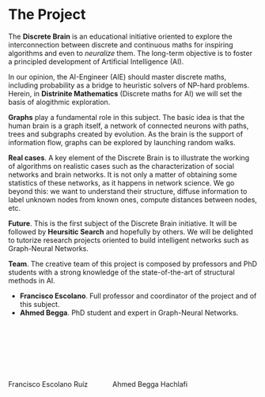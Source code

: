 # The Project
The **Discrete Brain** is an educational initiative oriented to explore the interconnection between discrete and continuous maths for inspiring algorithms and even to *neuralize* them. The long-term objective is to foster a principled development of Artificial Intelligence (AI). 

In our opinion, the AI-Engineer (AIE) should master discrete maths, including probability as a bridge to heuristic solvers of NP-hard problems. Herein, in **Distrinite Mathematics** (Discrete maths for AI) we will set the basis of alogithmic exploration. 

**Graphs** play a fundamental role in this subject. The basic idea is that the human brain is a graph itself, a network of connected neurons with paths, trees and subgraphs created by evolution. As the brain is the support of information flow, graphs can be explored by launching random walks. 

**Real cases**. A key element of the Discrete Brain is to illustrate the working of algorithms on realistic cases such as the characterization of social networks and brain networks. It is not only a matter of obtaining some statistics of these networks, as it happens in network science. We go beyond this: we want to understand their structure, diffuse information to label unknown nodes from known ones, compute distances between nodes, etc. 

**Future**. This is the first subject of the Discrete Brain initiative. It will be followed by **Heursitic Search** and hopefully by others. We will be delighted to tutorize research projects oriented to build intelligent networks such as Graph-Neural Networks. 

**Team**. The creative team of this project is composed by professors and PhD students with a strong knowledge of the state-of-the-art of structural methods in AI. 

- **Francisco Escolano**. Full professor and coordinator of the project and of this subject. 
- **Ahmed Begga**. PhD student and expert in Graph-Neural Networks. 

<style>
.circle {
 border-radius: 50%;
 height: 100px;
 width: 100px;
 overflow: hidden;
 display: flex;
 justify-content: center;
 align-items: center;
}
.foto {
 margin-right: 50px; /* Ajusta este valor según tus necesidades */
}
</style>

<div style="display: flex;">
    <div class="foto">
        <div class="circle">
        <img src="https://media.licdn.com/dms/image/D4D03AQG_E8bZy1Go8w/profile-displayphoto-shrink_800_800/0/1693396334627?e=1712188800&v=beta&t=ZQj2uncgHgrbXfgJcYto2WlujS2ZWfFoPh4rfd3qdXo" alt="" />
        </div>
    <p> Francisco Escolano Ruíz </p>
    </div>
    <div class="foto">
        <div class="circle">
        <img src="https://media.licdn.com/dms/image/D4D03AQEv23xwQZRl6A/profile-displayphoto-shrink_800_800/0/1669300428222?e=1712188800&v=beta&t=v98h2847DfbRQT2DCt4nqlVAxoI9S9U6rKp6OcuHLJQ" alt="" />
        </div>
    <p> Ahmed Begga Hachlafi </p>
    </div>
</div>

